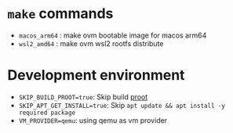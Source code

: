 # `make` commands
  - `macos_arm64` : make ovm bootable image for macos arm64
  - `wsl2_amd64`  : make ovm wsl2 rootfs distribute



# Development environment
- `SKIP_BUILD_PROOT=true`: Skip build [proot](https://github.com/proot-me/proot)
- `SKIP_APT_GET_INSTALL=true`: Skip `apt update && apt install -y required package`
- `VM_PROVIDER=qemu`: using qemu as vm provider
